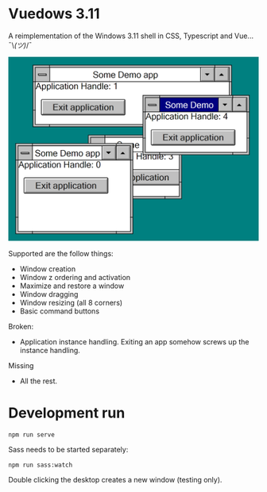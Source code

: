 # Vuedows 3.11

A reimplementation of the Windows 3.11 shell in CSS, Typescript and Vue...  ¯\\_(ツ)_/¯

![Screenshot](screenshot.png?raw=true "Its amazing!")

Supported are the follow things:

- Window creation
- Window z ordering and activation 
- Maximize and restore a window 
- Window dragging
- Window resizing (all 8 corners)
- Basic command buttons

Broken:

- Application instance handling. Exiting an app somehow screws up the instance handling.

Missing

- All the rest.

# Development run

```
npm run serve
```

Sass needs to be started separately:
```
npm run sass:watch
```
Double clicking the desktop creates a new window (testing only).
